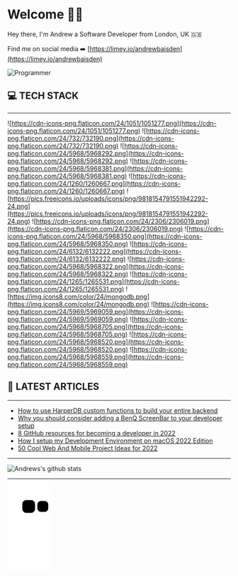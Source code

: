# Welcome 👋🏿

Hey there, I'm Andrew a Software Developer from London, UK 🇬🇧

Find me on social media ➡️ [https://limey.io/andrewbaisden](https://limey.io/andrewbaisden)

![Programmer](https://res.cloudinary.com/d74fh3kw/image/upload/v1649103872/Twitter_Banner_V8_baoacc.png 'Programmer')

## 💻 TECH STACK

---

![https://cdn-icons-png.flaticon.com/24/1051/1051277.png](https://cdn-icons-png.flaticon.com/24/1051/1051277.png)
![https://cdn-icons-png.flaticon.com/24/732/732190.png](https://cdn-icons-png.flaticon.com/24/732/732190.png)
![https://cdn-icons-png.flaticon.com/24/5968/5968292.png](https://cdn-icons-png.flaticon.com/24/5968/5968292.png)
![https://cdn-icons-png.flaticon.com/24/5968/5968381.png](https://cdn-icons-png.flaticon.com/24/5968/5968381.png)
![https://cdn-icons-png.flaticon.com/24/1260/1260667.png](https://cdn-icons-png.flaticon.com/24/1260/1260667.png)
![https://pics.freeicons.io/uploads/icons/png/9818154791551942292-24.png](https://pics.freeicons.io/uploads/icons/png/9818154791551942292-24.png)
![https://cdn-icons-png.flaticon.com/24/2306/2306019.png](https://cdn-icons-png.flaticon.com/24/2306/2306019.png)
![https://cdn-icons-png.flaticon.com/24/5968/5968350.png](https://cdn-icons-png.flaticon.com/24/5968/5968350.png)
![https://cdn-icons-png.flaticon.com/24/6132/6132222.png](https://cdn-icons-png.flaticon.com/24/6132/6132222.png)
![https://cdn-icons-png.flaticon.com/24/5968/5968322.png](https://cdn-icons-png.flaticon.com/24/5968/5968322.png)
![https://cdn-icons-png.flaticon.com/24/1265/1265531.png](https://cdn-icons-png.flaticon.com/24/1265/1265531.png)
![https://img.icons8.com/color/24/mongodb.png](https://img.icons8.com/color/24/mongodb.png)
![https://cdn-icons-png.flaticon.com/24/5969/5969059.png](https://cdn-icons-png.flaticon.com/24/5969/5969059.png)
![https://cdn-icons-png.flaticon.com/24/5968/5968705.png](https://cdn-icons-png.flaticon.com/24/5968/5968705.png)
![https://cdn-icons-png.flaticon.com/24/5968/5968520.png](https://cdn-icons-png.flaticon.com/24/5968/5968520.png)
![https://cdn-icons-png.flaticon.com/24/5968/5968559.png](https://cdn-icons-png.flaticon.com/24/5968/5968559.png)

## 📝 LATEST ARTICLES

---

<!-- BLOG-POST-LIST:START -->

- [How to use HarperDB custom functions to build your entire backend](https://dev.to/andrewbaisden/how-to-use-harperdb-custom-functions-to-build-your-entire-backend-a2m)
- [Why you should consider adding a BenQ ScreenBar to your developer setup](https://dev.to/andrewbaisden/why-you-should-consider-adding-a-benq-screenbar-to-your-developer-setup-502d)
- [8 GitHub resources for becoming a developer in 2022](https://dev.to/andrewbaisden/8-github-resources-for-becoming-a-developer-in-2022-cji)
- [How I setup my Development Environment on macOS 2022 Edition](https://dev.to/andrewbaisden/how-i-setup-my-development-environment-on-macos-2022-edition-5elf)
- [50 Cool Web And Mobile Project Ideas for 2022](https://dev.to/andrewbaisden/50-cool-web-and-mobile-project-ideas-for-2022-1flj)
<!-- BLOG-POST-LIST:END -->

---

![Andrews's github stats](https://github-readme-stats.vercel.app/api?username=andrewbaisden&show_icons=true&theme=tokyonight)

---

![snake gif](https://raw.githubusercontent.com/andrewbaisden/andrewbaisden/output/github-contribution-grid-snake.svg)
